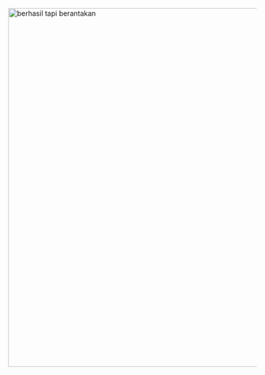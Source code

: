 <img width="1362" height="727" alt="berhasil tapi berantakan" src="https://github.com/user-attachments/assets/ba49f17b-15d4-428b-9531-e5036c79185d" />
